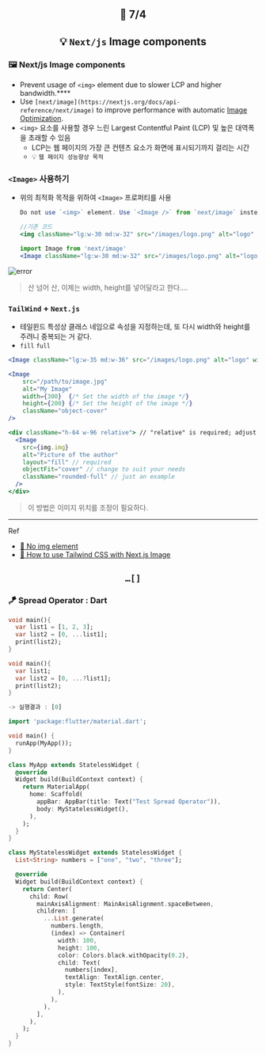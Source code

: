 ## <p align="center"> 📆 7/4</p>

## <p align="center">💡 `Next/js` Image components</p>

### 🖼️ Next/js Image components

- Prevent usage of `<img>` element due to slower LCP and higher bandwidth.****
- Use `[next/image](https://nextjs.org/docs/api-reference/next/image)` to improve performance with automatic [Image Optimization](https://nextjs.org/docs/basic-features/image-optimization).
- `<img>` 요소를 사용할 경우 느린 Largest Contentful Paint (LCP) 및 높은 대역폭을 초래할 수 있음
    - LCP는 웹 페이지의 가장 큰 컨텐츠 요소가 화면에 표시되기까지 걸리는 시간
    - 💡 `웹 페이지 성능향상 목적`


### `<Image>` 사용하기

- 위의 최적화 목적을 위하여 `<Image>` 프로퍼티를 사용

    ```jsx
    Do not use `<img>` element. Use `<Image />` from `next/image` instead. See: https://nextjs.org/docs/messages/no-img-element
    ```

    ```jsx
    //기존 코드
    <img className="lg:w-30 md:w-32" src="/images/logo.png" alt="logo" />
    ```

    ```jsx
    import Image from 'next/image'
    <Image className="lg:w-30 md:w-32" src="/images/logo.png" alt="logo" />
    ```

![error](https://github.com/Dabnii/Dabnii.github.io/assets/110847597/431c9c2b-9c71-4f24-a054-a5874ab73653)
> 산 넘어 산, 이제는 width, height를 넣어달라고 한다....


### `TailWind` + `Next.js`
- 테일윈드 특성상 클래스 네임으로 속성을 지정하는데, 또 다시 width와 height를 주려니 중복되는 거 같다.
- `fill` `full` 


```jsx
<Image className="lg:w-35 md:w-36" src="/images/logo.png" alt="logo" width="100" height="100" sizes="100vw" />
```

```jsx
<Image
    src="/path/to/image.jpg"
    alt="My Image"
    width={300}  {/* Set the width of the image */}
    height={200} {/* Set the height of the image */}
    className="object-cover"
/>
```

```jsx
<div className="h-64 w-96 relative"> // "relative" is required; adjust sizes to your liking
  <Image
    src={img.img}
    alt="Picture of the author"
    layout="fill" // required
    objectFit="cover" // change to suit your needs
    className="rounded-full" // just an example
  />
</div>
```
> 이 방법은 이미지 위치를 조정이 필요하다.

---

Ref
- [📎 No img element](https://nextjs.org/docs/messages/no-img-element)
- [📎 How to use Tailwind CSS with Next.js Image](https://stackoverflow.com/questions/64846858/how-to-use-tailwind-css-with-next-js-image)


## <p align="center"> `…[]`</p>

### 🪁  Spread Operator : Dart

```dart
void main(){
  var list1 = [1, 2, 3];
  var list2 = [0, ...list1];
  print(list2);  
}
```

```dart
void main(){
  var list1;
  var list2 = [0, ...?list1];
  print(list2);  
}

-> 실행결과 : [0]
```

```dart
import 'package:flutter/material.dart';

void main() {
  runApp(MyApp());
}

class MyApp extends StatelessWidget {
  @override
  Widget build(BuildContext context) {
    return MaterialApp(
      home: Scaffold(
        appBar: AppBar(title: Text("Test Spread Operator")),
        body: MyStatelessWidget(),
      ),
    );
  }
}

class MyStatelessWidget extends StatelessWidget {
  List<String> numbers = ["one", "two", "three"];

  @override
  Widget build(BuildContext context) {
    return Center(
      child: Row(
        mainAxisAlignment: MainAxisAlignment.spaceBetween,
        children: [
          ...List.generate(
            numbers.length,
            (index) => Container(
              width: 100,
              height: 100,
              color: Colors.black.withOpacity(0.2),
              child: Text(
                numbers[index],
                textAlign: TextAlign.center,
                style: TextStyle(fontSize: 20),
              ),
            ),
          ),
        ],
      ),
    );
  }
}
```